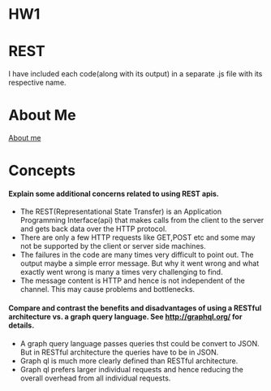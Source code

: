 # HW1

# REST 
I have included each code(along with its output) in a separate .js file with its respective name.

# About Me 
[About me](https://pages.github.ncsu.edu/ubhosle/HW1/)

# Concepts 

####	Explain some additional concerns related to using REST apis.
-	The REST(Representational State Transfer) is an Application Programming Interface(api) that makes calls from the client to the server and gets back data over the HTTP protocol. 
-	There are only a few HTTP requests like GET,POST etc and some may not be supported by the client or server side machines.
-	The failures in the code are many times very difficult to point out. The output maybe a simple error message. But why it went wrong and what exactly went wrong is many a times very challenging to find.
-	The message content is HTTP and hence is not independent of the channel. This may cause problems and bottlenecks.
####	Compare and contrast the benefits and disadvantages of using a RESTful architecture vs. a graph query language. See http://graphql.org/ for details.
-	A graph query language passes queries thst could be convert to JSON. But in RESTful architecture the queries have to be in JSON.
-	Graph ql is much more clearly defined than RESTful architecture.
-	Graph ql prefers larger individual requests and hence reducing the overall overhead from all individual requests.
